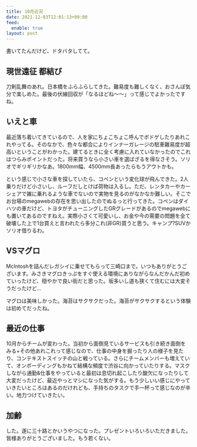 ```yaml
---
title: 10月近況
date: 2021-12-03T12:01:13+09:00
feed:
  enable: true
layout: post
---
```


書いてたんだけど、ドタバタしてて。

## 現世遠征 都結び

刀剣乱舞のあれ。日本橋をふらふらしてきた。難易度も難しくなく、おさんぽ気分で楽しめた。最後の伏線回収が「なるほどね〜〜」って感じでよかったですね。

## いえと車

最近落ち着いてきているので、人を家にちょこちょこ呼んでボドゲしたりあれこれやってる。そのなかで、色々な都合によりインナーガレージの駐車難易度が超高いということがわかった。建てるときに全く考慮に入れていなかったのでこれはつらみポイントだった。将来買うなら小さい車を選ばざるを得なさそう。ソリオでギリギリかなあ。1800mm幅、4500mm長あったらもうアウトかも。

という感じで小さな車を探していたら、コペンという変化球が飛んできた。2人乗りだけど小さいし、ルーフだしとけば荷物は入るし。ただ、レンタカーやカーシェアで雑に乗れるような車でないので実物を見るのがなかなか難しい。そこでお台場のmegawebの存在を思い出したのでぬるっと行ってきた。コペンはダイハツの車だけど、トヨタがチューニングしたGRグレードがあるのでmegawebにも置いてあるのですねえ。実際小さくて可愛いし、お金や今の需要の問題を全て破壊した上で1台買えと言われたら多分これ(非GR)買うと思う。キャンプ?SUVかソリオ借りるわ。

## VSマグロ

McIntoshを詰んだレガシイに乗せてもらって三崎口まで。いつもありがとうございます。みさきマグロきっぷをすぐ使える環境にありながらなんだかんだ初めていったけど、穏やかで良い街だと思った。坂多いし道も狭くて住むには大変そうだったけど…

マグロは美味しかった。海苔はサクサクだった。海苔がサクサクするという体験は初めてだったね。

## 最近の仕事

10月からチームが変わった。当初から面倒見ているサービスも引き続き面倒をみる+その他あれこれって感じなので、仕事の中身を掘ったり人の様子を見たり、コンテキストスイッチの山と戦っている。さらにチームメンバーも増えていて、オンボーディングもかねて結構な頻度で渋谷に向かっていたりする。マスクしながら通勤&仕事をやっていると最初は息切れ起こしたり酸欠になったりして大変だったけど、最近やっとマシになった気がする。もう少しいい感じにやっていきたいところはあるのだけれども、手持ちのタスクで手一杯って感じなのが辛い。地力つけていきたい。

## 加齢

した。遂に三十路とかいうやつになった。プレゼントいろいろいただきました。皆様ありがとうございました。もう若くない。
